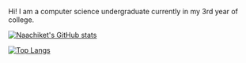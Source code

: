 Hi! I am a computer science undergraduate currently in my 3rd year of college.

[![Naachiket's GitHub stats](https://github-readme-stats.vercel.app/api?username=poshi1865&show_icons=true&theme=gruvbox)](https://github.com/anuraghazra/github-readme-stats)

[![Top Langs](https://github-readme-stats.vercel.app/api/top-langs/?username=poshi1865&hide=html,css&layout=compact)](https://github.com/anuraghazra/github-readme-stats)
